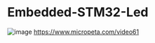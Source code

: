 # Embedded-STM32-Led
![image](https://github.com/Pharmakilo/Embedded-STM32-Led/assets/57898891/ec3d1be6-0030-4ef2-b893-264c40d80d4b)
https://www.micropeta.com/video61
